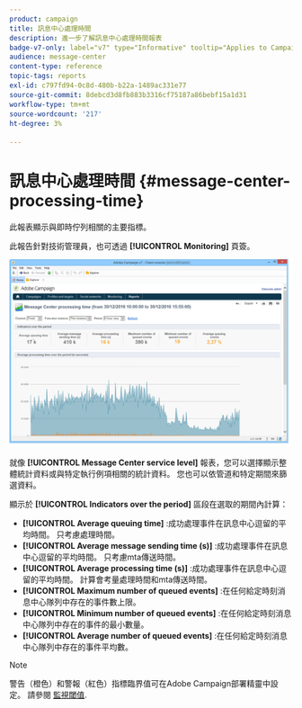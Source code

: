 ```yaml
---
product: campaign
title: 訊息中心處理時間
description: 進一步了解訊息中心處理時間報表
badge-v7-only: label="v7" type="Informative" tooltip="Applies to Campaign Classic v7 only"
audience: message-center
content-type: reference
topic-tags: reports
exl-id: c797fd94-0c8d-480b-b22a-1489ac331e77
source-git-commit: 8debcd3d8fb883b3316cf75187a86bebf15a1d31
workflow-type: tm+mt
source-wordcount: '217'
ht-degree: 3%

---
```


# 訊息中心處理時間 {#message-center-processing-time}



此報表顯示與即時佇列相關的主要指標。

此報告針對技術管理員，也可透過 **[!UICONTROL Monitoring]** 頁簽。

![](assets/mc_reports_2.png)

就像 **[!UICONTROL Message Center service level]** 報表，您可以選擇顯示整體統計資料或與特定執行例項相關的統計資料。 您也可以依管道和特定期間來篩選資料。

顯示於 **[!UICONTROL Indicators over the period]** 區段在選取的期間內計算：

* **[!UICONTROL Average queuing time]** :成功處理事件在訊息中心逗留的平均時間。 只考慮處理時間。
* **[!UICONTROL Average message sending time (s)]** :成功處理事件在訊息中心逗留的平均時間。 只考慮mta傳送時間。
* **[!UICONTROL Average processing time (s)]** :成功處理事件在訊息中心逗留的平均時間。 計算會考量處理時間和mta傳送時間。
* **[!UICONTROL Maximum number of queued events]** :在任何給定時刻消息中心隊列中存在的事件數上限。
* **[!UICONTROL Minimum number of queued events]** :在任何給定時刻消息中心隊列中存在的事件的最小數量。
* **[!UICONTROL Average number of queued events]** :在任何給定時刻消息中心隊列中存在的事件平均數。

>[!NOTE]
>
>警告（橙色）和警報（紅色）指標臨界值可在Adobe Campaign部署精靈中設定。 請參閱 [監視閾值](../../message-center/using/additional-configurations.md#monitoring-thresholds).
